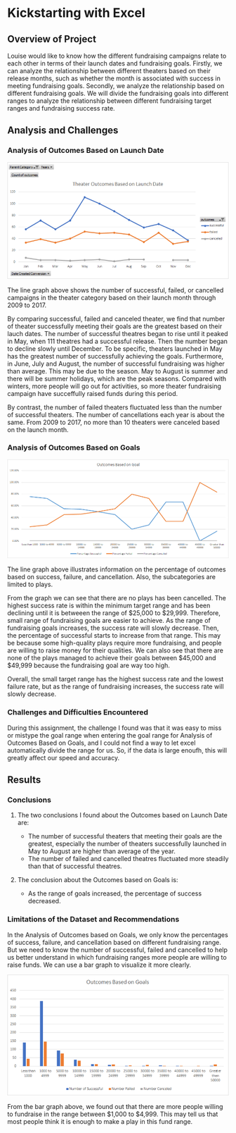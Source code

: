 # Kickstarting with Excel

## Overview of Project
Louise would like to know how the different fundraising campaigns relate to each other in terms of their launch dates and fundraising goals. Firstly, we can analyze the relationship between different theaters based on their release months, such as whether the month is associated with success in meeting fundraising goals. Secondly, we analyze the relationship based on different fundraising goals. We will divide the fundraising goals into different ranges to analyze the relationship between different fundraising target ranges and fundraising success rate.

## Analysis and Challenges

### Analysis of Outcomes Based on Launch Date
![](Resources/Theater_Outcomes_vs_Launch.png)

The line graph above shows the number of successful, failed, or cancelled campaigns in the theater category based on their launch month through 2009 to 2017.

By comparing successful, failed and canceled theater, we find that number of theater successfully meeting their goals are the greatest based on their lauch dates. The number of successful theatres began to rise until it peaked in May, when 111 theatres had a successful release. Then the number began to decline slowly until December. To be specific, theaters launched in May has the greatest number of successfully achieving the goals. Furthermore, in June, July and August, the number of successful fundraising was higher than average. This may be due to the season. May to August is summer and there will be summer holidays, which are the peak seasons. Compared with winters, more people will go out for activities, so more theater fundraising campaign have succeffully raised funds during this period.

By contrast, the number of failed theaters fluctuated less than the number of successful theaters. The number of cancellations each year is about the same. From 2009 to 2017, no more than 10 theaters were canceled based on the launch month. 

### Analysis of Outcomes Based on Goals
![](Resources/Outcomes_vs_Goals.png)

The line graph above illustrates information on the percentage of outcomes based on success, failure, and cancellation. Also, the subcategories are limited to plays.

From the graph we can see that there are no plays has been cancelled. The highest success rate is within the minimum target range and has been declining until it is betweeen the range of $25,000 to $29,999. Therefore, small range of fundraising goals are easier to achieve. As the range of fundraising goals increases, the success rate will slowly decrease. Then, the percentage of successful starts to increase from that range. This may be because some high-quality plays require more fundraising, and people are willing to raise money for their qualities. We can also see that there are none of the plays managed to achieve their goals between $45,000 and $49,999 because the fundraising goal are way too high.

Overall, the small target range has the highest success rate and the lowest failure rate, but as the range of fundraising increases, the success rate will slowly decrease.

### Challenges and Difficulties Encountered
During this assignment, the challenge I found was that it was easy to miss or mistype the goal range when entering the goal range for Analysis of Outcomes Based on Goals, and I could not find a way to let excel automatically divide the range for us. So, if the data is large enoufh, this will greatly affect our speed and accuracy.

## Results

### Conclusions
1. The two conclusions I found about the Outcomes based on Launch Date are:
   - The number of successful theaters that meeting their goals are the greatest, especially the number of theaters successfully launched in May to August are higher than average of the year.
   - The number of failed and cancelled theatres fluctuated more steadily than that of successful theatres.

2. The conclusion about the Outcomes based on Goals is: 
   - As the range of goals increased, the percentage of success decreased.

### Limitations of the Dataset and Recommendations
In the Analysis of Outcomes based on Goals, we only know the percentages of success, failure, and cancellation based on different fundraising range. But we need to know the number of successful, failed and cancelled to help us better understand in which fundraising ranges more people are willing to raise funds. We can use a bar graph to visualize it more clearly.

![](Resources/Outcomes_Based_on_Goals.png)

From the bar graph above, we found out that there are more people willing to fundraise in the range between $1,000 to $4,999. This may tell us that most people think it is enough to make a play in this fund range.
